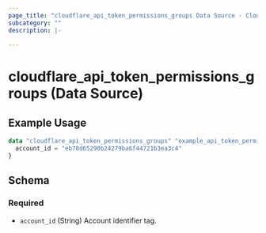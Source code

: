 ```yaml
---
page_title: "cloudflare_api_token_permissions_groups Data Source - Cloudflare"
subcategory: ""
description: |-
  
---
```


# cloudflare_api_token_permissions_groups (Data Source)



## Example Usage

```terraform
data "cloudflare_api_token_permissions_groups" "example_api_token_permissions_groups" {
  account_id = "eb78d65290b24279ba6f44721b3ea3c4"
}
```

<!-- schema generated by tfplugindocs -->
## Schema

### Required

- `account_id` (String) Account identifier tag.


